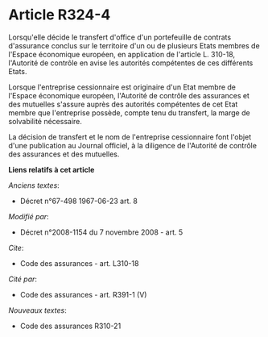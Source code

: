 # Article R324-4

Lorsqu'elle décide le transfert d'office d'un portefeuille de contrats d'assurance conclus sur le territoire d'un ou de
plusieurs Etats membres de l'Espace économique européen, en application de l'article L. 310-18, l'Autorité de contrôle en
avise les autorités compétentes de ces différents Etats. 

Lorsque l'entreprise cessionnaire est originaire d'un Etat membre de l'Espace économique européen, l'Autorité de contrôle des
assurances et des mutuelles s'assure auprès des autorités compétentes de cet Etat membre que l'entreprise possède, compte
tenu du transfert, la marge de solvabilité nécessaire. 

La décision de transfert et le nom de l'entreprise cessionnaire font l'objet d'une publication au Journal officiel, à la
diligence de l'Autorité de contrôle des assurances et des mutuelles.

**Liens relatifs à cet article**

_Anciens textes_:

  - Décret n°67-498 1967-06-23 art. 8

_Modifié par_:

  - Décret n°2008-1154 du 7 novembre 2008 - art. 5

_Cite_:

  - Code des assurances - art. L310-18

_Cité par_:

  - Code des assurances - art. R391-1 (V)

_Nouveaux textes_:

  - Code des assurances R310-21
